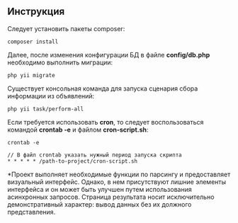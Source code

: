 Инструкция
----------

Следует установить пакеты composer:
```
composer install
```

Далее, после изменения конфигурации БД в файле **config/db.php** необходимо выполнить миграции:
```
php yii migrate
```

Существует консольная команда для запуска сценария сбора информации из объявлений:
```
php yii task/perform-all
```

Если требуется использовать **cron**, то следует воспользоваться командой **crontab -e** и файлом **cron-script.sh**:
```
crontab -e

// В файл crontab указать нужный период запуска скрипта
* * * * * /path-to-project/cron-script.sh
```

*Проект выполняет необходимые функции по парсингу и предоставляет визуальный интерфейс. 
Однако, в нем присутствуют лишние элементы интерфейса и он может быть улучшен путем использования
асинхронных запросов. Страница результата носит исключительно демонстративный характер: вывод 
данных без их должного представления.

